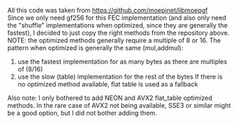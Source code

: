 All this code was taken from https://github.com/moepinet/libmoepgf \
Since we only need gf256 for this FEC implementation (and also only need the "shuffle" implementations when optimized, since they are generally the fastest), 
I decided to just copy the right methods from the repository above.
NOTE: the optimized methods generally require a multiple of 8 or 16. The pattern when optimized is generally the same (mul,addmul):
1) use the fastest implementation for as many bytes as there are multiples of (8/16)
2) use the slow (table) implementation for the rest of the bytes
If there is no optimized method available, flat table is used as a fallback

Also note: I only bothered to add NEON and AVX2 flat_table optimized methods. In the rare case of AVX2 not being available,
SSE3 or similar might be a good option, but I did not bother adding them.